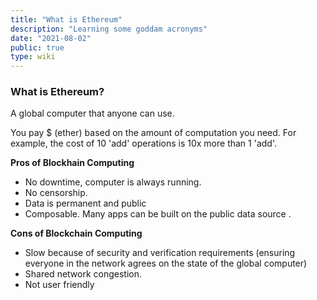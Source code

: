 ```yaml
---
title: "What is Ethereum"
description: "Learning some goddam acronyms"
date: "2021-08-02"
public: true
type: wiki
---
```


### What is Ethereum?

A global computer that anyone can use.  

You pay $ (ether) based on the amount of computation you need. For example, the cost of 10 'add' operations is 10x more than 1 'add'.

**Pros of Blockhain Computing**
- No downtime, computer is always running.
- No censorship.
- Data is permanent and public
- Composable. Many apps can be built on the public data source .

**Cons of Blockchain Computing**
- Slow because of security and verification requirements (ensuring everyone in the network agrees on the state of the global computer)
- Shared network congestion.
- Not user friendly
